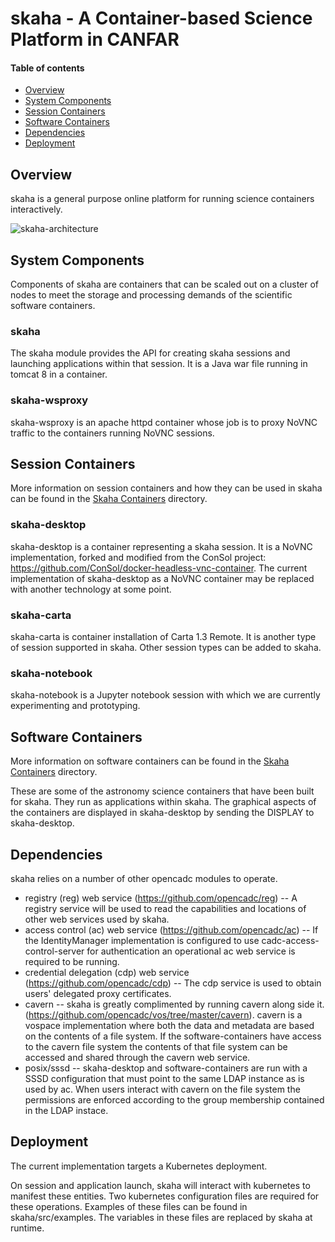 # skaha - A Container-based Science Platform in CANFAR

#### Table of contents
  * [Overview](#overview)
  * [System Components](#system-components)
  * [Session Containers](#session-containers)
  * [Software Containers](#software-containers)
  * [Dependencies](#dependencies)
  * [Deployment](#deployment)

## Overview
skaha is a general purpose online platform for running science containers interactively.

![skaha-architecture](skaha-architecture-0.2.png)

## System Components

Components of skaha are containers that can be scaled out on a cluster of nodes to meet the storage and processing demands of the scientific software containers.

### skaha
The skaha module provides the API for creating skaha sessions and launching applications within that session.  It is a Java war file running in tomcat 8 in a container.

### skaha-wsproxy
skaha-wsproxy is an apache httpd container whose job is to proxy NoVNC traffic to the containers running NoVNC sessions.

## Session Containers

More information on session containers and how they can be used in skaha can be found in the [Skaha Containers](skaha-containers) directory.

### skaha-desktop
skaha-desktop is a container representing a skaha session.  It is a NoVNC implementation, forked and modified from the ConSol project:  https://github.com/ConSol/docker-headless-vnc-container.
The current implementation of skaha-desktop as a NoVNC container may be replaced with another technology at some point.

### skaha-carta
skaha-carta is container installation of Carta 1.3 Remote.  It is another type of session supported in skaha.  Other session types can be added to skaha.

### skaha-notebook
skaha-notebook is a Jupyter notebook session with which we are currently experimenting and prototyping.

## Software Containers

More information on software containers can be found in the [Skaha Containers](skaha-containers) directory.

These are some of the astronomy science containers that have been built for skaha.  They run as applications within skaha.  The graphical aspects of the containers are displayed in skaha-desktop by sending the DISPLAY to skaha-desktop.

## Dependencies

skaha relies on a number of other opencadc modules to operate.
* registry (reg) web service (https://github.com/opencadc/reg) -- A registry service will be used to read the capabilities and locations of other web services used by skaha.
* access control (ac) web service (https://github.com/opencadc/ac) -- If the IdentityManager implementation is configured to use cadc-access-control-server for authentication an operational ac web service is required to be running.
* credential delegation (cdp) web service (https://github.com/opencadc/cdp) -- The cdp service is used to obtain users' delegated proxy certificates.
* cavern -- skaha is greatly complimented by running cavern along side it.  (https://github.com/opencadc/vos/tree/master/cavern).  cavern is a vospace implementation where both the data and metadata are based on the contents of a file system.  If the software-containers have access to the cavern file system the contents of that file system can be accessed and shared through the cavern web service.
* posix/sssd -- skaha-desktop and software-containers are run with a SSSD configuration that must point to the same LDAP instance as is used by ac.  When users interact with cavern on the file system the permissions are enforced according to the group membership contained in the LDAP instace.

## Deployment
The current implementation targets a Kubernetes deployment.

On session and application launch, skaha will interact with kubernetes to manifest these entities.  Two kubernetes configuration files are required for these operations.  Examples of these files can be found in skaha/src/examples.  The variables in these files are replaced by skaha at runtime.

